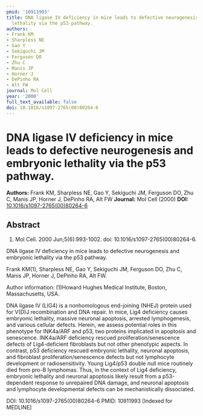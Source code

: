 ```yaml
---
pmid: '10911993'
title: DNA ligase IV deficiency in mice leads to defective neurogenesis and embryonic
  lethality via the p53 pathway.
authors:
- Frank KM
- Sharpless NE
- Gao Y
- Sekiguchi JM
- Ferguson DO
- Zhu C
- Manis JP
- Horner J
- DePinho RA
- Alt FW
journal: Mol Cell
year: '2000'
full_text_available: false
doi: 10.1016/s1097-2765(00)80264-6
---
```


# DNA ligase IV deficiency in mice leads to defective neurogenesis and embryonic lethality via the p53 pathway.
**Authors:** Frank KM, Sharpless NE, Gao Y, Sekiguchi JM, Ferguson DO, Zhu C, Manis JP, Horner J, DePinho RA, Alt FW
**Journal:** Mol Cell (2000)
**DOI:** [10.1016/s1097-2765(00)80264-6](https://doi.org/10.1016/s1097-2765(00)80264-6)

## Abstract

1. Mol Cell. 2000 Jun;5(6):993-1002. doi: 10.1016/s1097-2765(00)80264-6.

DNA ligase IV deficiency in mice leads to defective neurogenesis and embryonic 
lethality via the p53 pathway.

Frank KM(1), Sharpless NE, Gao Y, Sekiguchi JM, Ferguson DO, Zhu C, Manis JP, 
Horner J, DePinho RA, Alt FW.

Author information:
(1)Howard Hughes Medical Institute, Boston, Massachusetts, USA.

DNA ligase IV (LIG4) is a nonhomologous end-joining (NHEJ) protein used for 
V(D)J recombination and DNA repair. In mice, Lig4 deficiency causes embryonic 
lethality, massive neuronal apoptosis, arrested lymphogenesis, and various 
cellular defects. Herein, we assess potential roles in this phenotype for 
INK4a/ARF and p53, two proteins implicated in apoptosis and senescence. 
INK4a/ARF deficiency rescued proliferation/senescence defects of Lig4-deficient 
fibroblasts but not other phenotypic aspects. In contrast, p53 deficiency 
rescued embryonic lethality, neuronal apoptosis, and fibroblast 
proliferation/senescence defects but not lymphocyte development or 
radiosensitivity. Young Lig4/p53 double null mice routinely died from pro-B 
lymphomas. Thus, in the context of Lig4 deficiency, embryonic lethality and 
neuronal apoptosis likely result from a p53-dependent response to unrepaired DNA 
damage, and neuronal apoptosis and lymphocyte developmental defects can be 
mechanistically dissociated.

DOI: 10.1016/s1097-2765(00)80264-6
PMID: 10911993 [Indexed for MEDLINE]
